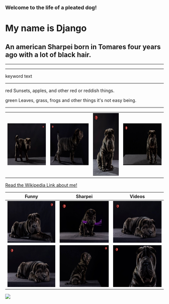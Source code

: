 ### Welcome to the life of a pleated dog!
# **My name is Django**
## An american Sharpei born in Tomares four years ago with a lot of black hair.
***
--------  -----------------------
keyword   text
--------  -----------------------
red       Sunsets, apples, and
          other red or reddish
          things.

green     Leaves, grass, frogs
          and other things it's
          not easy being.
--------  -----------------------

|||||
|---|---|---|---|
|<img src="django1.jpg" width="200" height="133">|<img src="django2.jpg" width="200" height="133">|<img src="django3.jpg" width="133" height="200">|<img src="django4.jpg" width="200" height="133">|

<a target="_blank" href="https://en.wikipedia.org/wiki/Shar_Pei">Read the Wikipedia Link about me!</a>

  |Funny|Sharpei|Videos|
  |---|---|---|
  |<a href="https://www.youtube.com/watch?v=_CA5kgWkA-Y&t=10s" target="_blank"><img src="django5.jpg" width="200" height="133"/></a>| <img src="django8.jpg" width="200" height="133"/>| <img src="django6.jpg" width="200" height="133" />|
  |<img src="django6.jpg" width="200" height="133" />|  <img src="django9.jpg" width="200" height="133" /> |  <img src="django11.jpg" width="200" height="133" />|
<img src="http://octodex.github.com/images/stormtroopocat.jpg" width="10%">
